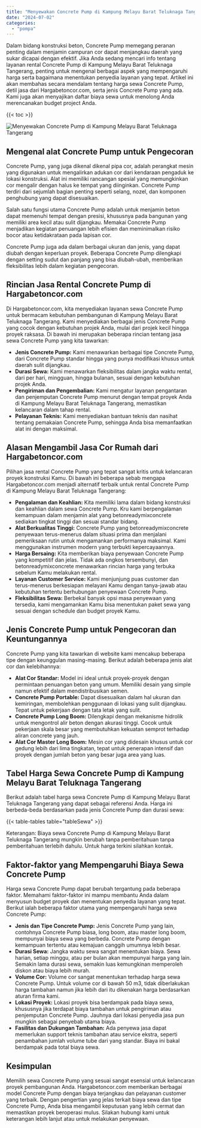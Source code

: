 ```yaml
---
title: "Menyewakan Concrete Pump di Kampung Melayu Barat Teluknaga Tangerang"
date: "2024-07-02"
categories: 
  - "pompa"
---
```




Dalam bidang konstruksi beton, Concrete Pump memegang peranan penting dalam menjamin campuran cor dapat menjangkau daerah yang sukar dicapai dengan efektif. Jika Anda sedang mencari info tentang layanan rental Concrete Pump di Kampung Melayu Barat Teluknaga Tangerang, penting untuk mengenal berbagai aspek yang mempengaruhi harga serta bagaimana menentukan penyedia layanan yang tepat. Artikel ini akan membahas secara mendalam tentang harga sewa Concrete Pump, detil jasa dari Hargabetoncor.com, serta jenis Concrete Pump yang ada. Kami juga akan menyajikan daftar biaya sewa untuk menolong Anda merencanakan budget project Anda.

{{< toc >}}

![Menyewakan Concrete Pump di Kampung Melayu Barat Teluknaga Tangerang](https://hargareadymixid.github.io/pompa/concrete-pump%20(23).png)

## Mengenal alat Concrete Pump untuk Pengecoran

Concrete Pump, yang juga dikenal dikenal pipa cor, adalah perangkat mesin yang digunakan untuk mengalirkan adukan cor dari kendaraan pengaduk ke lokasi konstruksi. Alat ini memiliki rancangan spesial yang memungkinkan cor mengalir dengan halus ke tempat yang diinginkan. Concrete Pump terdiri dari sejumlah bagian penting seperti selang, nozel, dan komponen penghubung yang dapat disesuaikan.

Salah satu fungsi utama Concrete Pump adalah untuk menjamin beton dapat memenuhi tempat dengan presisi, khususnya pada bangunan yang memiliki area kecil atau sulit dijangkau. Memakai Concrete Pump menjadikan kegiatan penuangan lebih efisien dan meminimalkan risiko bocor atau ketidakrataan pada lapisan cor.

Concrete Pump juga ada dalam berbagai ukuran dan jenis, yang dapat diubah dengan keperluan proyek. Beberapa Concrete Pump dilengkapi dengan setting sudut dan panjang yang bisa diubah-ubah, memberikan fleksibilitas lebih dalam kegiatan pengecoran.

## Rincian Jasa Rental Concrete Pump di Hargabetoncor.com

Di Hargabetoncor.com, kita menyediakan layanan sewa Concrete Pump untuk bermacam kebutuhan pembangunan di Kampung Melayu Barat Teluknaga Tangerang. Kami menyediakan berbagai jenis Concrete Pump yang cocok dengan kebutuhan projek Anda, mulai dari projek kecil hingga proyek raksasa. Di bawah ini merupakan beberapa rincian tentang jasa sewa Concrete Pump yang kita tawarkan:

- **Jenis Concrete Pump:** Kami menawarkan berbagai tipe Concrete Pump, dari Concrete Pump standar hingga yang punya modifikasi khusus untuk daerah sulit dijangkau.
- **Durasi Sewa:** Kami menawarkan fleksibilitas dalam jangka waktu rental, dari per hari, mingguan, hingga bulanan, sesuai dengan kebutuhan projek Anda.
- **Pengiriman dan Pengembalian:** Kami mengatur layanan pengantaran dan penjemputan Concrete Pump menurut dengan tempat proyek Anda di Kampung Melayu Barat Teluknaga Tangerang, memastikan kelancaran dalam tahap rental.
- **Pelayanan Teknis:** Kami menyediakan bantuan teknis dan nasihat tentang pemakaian Concrete Pump, sehingga Anda bisa memanfaatkan alat ini dengan maksimal.

## Alasan Mengambil Jasa Cor Rumah dari Hargabetoncor.com

Pilihan jasa rental Concrete Pump yang tepat sangat kritis untuk kelancaran proyek konstruksi Kamu. Di bawah ini beberapa sebab mengapa Hargabetoncor.com menjadi alternatif terbaik untuk rental Concrete Pump di Kampung Melayu Barat Teluknaga Tangerang:

- **Pengalaman dan Keahlian:** Kita memiliki lama dalam bidang konstruksi dan keahlian dalam sewa Concrete Pump. Kru kami berpengalaman kemampuan dalam menjamin alat yang betonreadymixconcrete sediakan tingkat tinggi dan sesuai standar bidang.
- **Alat Berkualitas Tinggi:** Concrete Pump yang betonreadymixconcrete penyewaan terus-menerus dalam situasi prima dan menjalani pemeriksaan rutin untuk mengamankan performanya maksimal. Kami menggunakan instrumen modern yang terbukti kepercayaannya.
- **Harga Bersaing:** Kita memberikan biaya penyewaan Concrete Pump yang kompetitif dan jelas. Tidak ada ongkos tersembunyi, dan betonreadymixconcrete menawarkan rincian harga yang terbuka sebelum Kamu melakukan rental.
- **Layanan Customer Service:** Kami menjunjung puas customer dan terus-menerus berkesiapan melayani Kamu dengan tanya-jawab atau kebutuhan tertentu berhubungan penyewaan Concrete Pump.
- **Fleksibilitas Sewa:** Berbekal banyak opsi masa penyewaan yang tersedia, kami mengamankan Kamu bisa menentukan paket sewa yang sesuai dengan schedule dan budget proyek Kamu.

## Jenis Concrete Pump untuk Pengecoran dan Keuntungannya

Concrete Pump yang kita tawarkan di website kami mencakup beberapa tipe dengan keunggulan masing-masing. Berikut adalah beberapa jenis alat cor dan kelebihannya:

- **Alat Cor Standar:** Model ini ideal untuk proyek-proyek dengan permintaan penuangan beton yang umum. Memiliki desain yang simple namun efektif dalam mendistribusikan semen.
- **Concrete Pump Portable:** Dapat disesuaikan dalam hal ukuran dan kemiringan, membolehkan penggunaan di lokasi yang sulit dijangkau. Tepat untuk pekerjaan dengan tata letak yang sulit.
- **Concrete Pump Long Boom:** Dilengkapi dengan mekanisme hidrolik untuk mengontrol alir beton dengan akurasi tinggi. Cocok untuk pekerjaan skala besar yang membutuhkan kekuatan semprot terhadap aliran concrete yang jauh.
- **Alat Cor Master Long Boom:** Mesin cor yang didesain khusus untuk cor gedung lebih dari lima tingkatan, tepat untuk penerapan intensif dan proyek dengan jumlah beton yang besar juga area yang luas.

## Tabel Harga Sewa Concrete Pump di Kampung Melayu Barat Teluknaga Tangerang

Berikut adalah tabel harga sewa Concrete Pump di Kampung Melayu Barat Teluknaga Tangerang yang dapat sebagai referensi Anda. Harga ini berbeda-beda berdasarkan pada jenis Concrete Pump dan durasi sewa:

{{< table-tables table="tableSewa" >}}

Keterangan: Biaya sewa Concrete Pump di Kampung Melayu Barat Teluknaga Tangerang mungkin berubah tanpa pemberitahuan tanpa pemberitahuan terlebih dahulu. Untuk harga terkini silahkan kontak.

## Faktor-faktor yang Mempengaruhi Biaya Sewa Concrete Pump

Harga sewa Concrete Pump dapat berubah tergantung pada beberapa faktor. Memahami faktor-faktor ini mampu membantu Anda dalam menyusun budget proyek dan menentukan penyedia layanan yang tepat. Berikut ialah beberapa faktor utama yang mempengaruhi harga sewa Concrete Pump:

- **Jenis dan Tipe Concrete Pump:** Jenis Concrete Pump yang lain, contohnya Concrete Pump biasa, long boom, atau master long boom, mempunyai biaya sewa yang berbeda. Concrete Pump dengan kemampuan tertentu atau kemajuan canggih umumnya lebih besar.
- **Durasi Sewa:** Jangka waktu sewa sangat menentukan biaya. Sewa harian, setiap minggu, atau per bulan akan mempunyai harga yang lain. Semakin lama durasi sewa, semakin luas kemungkinan memperoleh diskon atau biaya lebih murah.
- **Volume Cor:** Volume cor sangat menentukan terhadap harga sewa Concrete Pump. Untuk volume cor di bawah 50 m3, tidak diberlakukan harga tambahan namun jika lebih dari itu dikenakan harga berdasarkan aturan firma kami.
- **Lokasi Proyek:** Lokasi proyek bisa berdampak pada biaya sewa, khususnya jika terdapat biaya tambahan untuk pengiriman atau penjemputan Concrete Pump. Jauhnya dari lokasi penyedia jasa pun mungkin sebagai penyebab utama biaya.
- **Fasilitas dan Dukungan Tambahan:** Ada penyewa jasa dapat memerlukan support teknis tambahan atau service ekstra, seperti penambahan jumlah volume tube dari yang standar. Biaya ini bakal berdampak pada total biaya sewa.

## Kesimpulan

Memilih sewa Concrete Pump yang sesuai sangat esensial untuk kelancaran proyek pembangunan Anda. Hargabetoncor.com memberikan berbagai model Concrete Pump dengan biaya terjangkau dan pelayanan customer yang terbaik. Dengan pengertian yang jelas terkait biaya sewa dan tipe Concrete Pump, Anda bisa mengambil keputusan yang lebih cermat dan memastikan proyek beroperasi mulus. Silakan hubungi kami untuk keterangan lebih lanjut atau untuk melakukan penyewaan.
